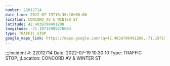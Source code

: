 ```yaml
---
number: 22012714
date_time: 2022-07-19T10:30:10+00:00
location: CONCORD AV & WINTER ST
latitude: 42.4038700491208
longitude: -71.19715995676684
type: TRAFFIC STOP
google_maps_link: https://maps.google.com/?q=42.4038700491208,-71.19715995676684
---
```


;;;Incident #: 22012714   Date: 2022-07-19 10:30:10   Type: TRAFFIC STOP;;;Location: CONCORD AV & WINTER ST
